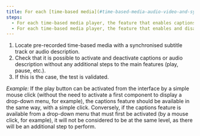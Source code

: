 ```yaml
---
title: For each [time-based media](#time-based-media-audio-video-and-synchronised) that has a [captions](#synchronised-captions-media-object) or [audio description](#synchronised-audio-description-time-based-media) track, do the control features for these alternatives respect these conditions?
steps:
  - For each time-based media player, the feature that enables captions to be activated and deactivated is presented at the same level as the [main features](#main-features-of-a-time-based-media-player).
  - For each time-based media player, the feature that enables and disables audio description is presented at the same level as the [main features](#main-features-of-a-time-based-media-player).
---
```


1. Locate pre-recorded time-based media with a synchronised subtitle track or audio description.
2. Check that it is possible to activate and deactivate captions or audio description without any additional steps to the main features (play, pause, etc.).
3. If this is the case, the test is validated.

<i>Example:</i> If the play button can be activated from the interface by a simple mouse click (without the need to activate a first component to display a drop-down menu, for example), the captions feature should be available in the same way, with a simple click. Conversely, if the captions feature is available from a drop-down menu that must first be activated (by a mouse click, for example), it will not be considered to be at the same level, as there will be an additional step to perform.